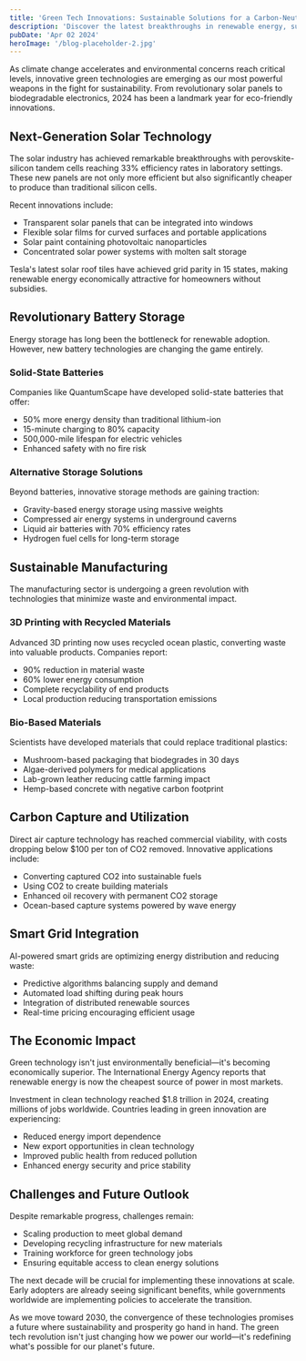 ```yaml
---
title: 'Green Tech Innovations: Sustainable Solutions for a Carbon-Neutral Future'
description: 'Discover the latest breakthroughs in renewable energy, sustainable materials, and eco-friendly technologies shaping our planet's future.'
pubDate: 'Apr 02 2024'
heroImage: '/blog-placeholder-2.jpg'
---
```


As climate change accelerates and environmental concerns reach critical levels, innovative green technologies are emerging as our most powerful weapons in the fight for sustainability. From revolutionary solar panels to biodegradable electronics, 2024 has been a landmark year for eco-friendly innovations.

## Next-Generation Solar Technology

The solar industry has achieved remarkable breakthroughs with perovskite-silicon tandem cells reaching 33% efficiency rates in laboratory settings. These new panels are not only more efficient but also significantly cheaper to produce than traditional silicon cells.

Recent innovations include:

- Transparent solar panels that can be integrated into windows
- Flexible solar films for curved surfaces and portable applications
- Solar paint containing photovoltaic nanoparticles
- Concentrated solar power systems with molten salt storage

Tesla's latest solar roof tiles have achieved grid parity in 15 states, making renewable energy economically attractive for homeowners without subsidies.

## Revolutionary Battery Storage

Energy storage has long been the bottleneck for renewable adoption. However, new battery technologies are changing the game entirely.

### Solid-State Batteries

Companies like QuantumScape have developed solid-state batteries that offer:

- 50% more energy density than traditional lithium-ion
- 15-minute charging to 80% capacity
- 500,000-mile lifespan for electric vehicles
- Enhanced safety with no fire risk

### Alternative Storage Solutions

Beyond batteries, innovative storage methods are gaining traction:

- Gravity-based energy storage using massive weights
- Compressed air energy systems in underground caverns
- Liquid air batteries with 70% efficiency rates
- Hydrogen fuel cells for long-term storage

## Sustainable Manufacturing

The manufacturing sector is undergoing a green revolution with technologies that minimize waste and environmental impact.

### 3D Printing with Recycled Materials

Advanced 3D printing now uses recycled ocean plastic, converting waste into valuable products. Companies report:

- 90% reduction in material waste
- 60% lower energy consumption
- Complete recyclability of end products
- Local production reducing transportation emissions

### Bio-Based Materials

Scientists have developed materials that could replace traditional plastics:

- Mushroom-based packaging that biodegrades in 30 days
- Algae-derived polymers for medical applications
- Lab-grown leather reducing cattle farming impact
- Hemp-based concrete with negative carbon footprint

## Carbon Capture and Utilization

Direct air capture technology has reached commercial viability, with costs dropping below $100 per ton of CO2 removed. Innovative applications include:

- Converting captured CO2 into sustainable fuels
- Using CO2 to create building materials
- Enhanced oil recovery with permanent CO2 storage
- Ocean-based capture systems powered by wave energy

## Smart Grid Integration

AI-powered smart grids are optimizing energy distribution and reducing waste:

- Predictive algorithms balancing supply and demand
- Automated load shifting during peak hours
- Integration of distributed renewable sources
- Real-time pricing encouraging efficient usage

## The Economic Impact

Green technology isn't just environmentally beneficial—it's becoming economically superior. The International Energy Agency reports that renewable energy is now the cheapest source of power in most markets.

Investment in clean technology reached $1.8 trillion in 2024, creating millions of jobs worldwide. Countries leading in green innovation are experiencing:

- Reduced energy import dependence
- New export opportunities in clean technology
- Improved public health from reduced pollution
- Enhanced energy security and price stability

## Challenges and Future Outlook

Despite remarkable progress, challenges remain:

- Scaling production to meet global demand
- Developing recycling infrastructure for new materials
- Training workforce for green technology jobs
- Ensuring equitable access to clean energy solutions

The next decade will be crucial for implementing these innovations at scale. Early adopters are already seeing significant benefits, while governments worldwide are implementing policies to accelerate the transition.

As we move toward 2030, the convergence of these technologies promises a future where sustainability and prosperity go hand in hand. The green tech revolution isn't just changing how we power our world—it's redefining what's possible for our planet's future.
